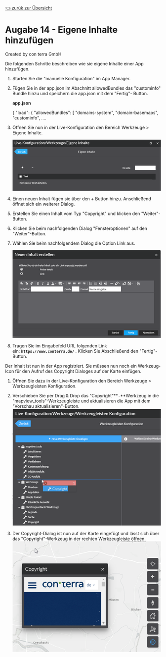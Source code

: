 [:point_left: zurük zur Übersicht](README.md)


Augabe 14 - Eigene Inhalte hinzufügen
========================================================

Created by con terra GmbH

Die folgenden Schritte beschreiben wie sie eigene Inhalte einer App hinzufügen.

1.  Starten Sie die "manuelle Konfiguration" im App Manager.   
      
    
2.  Fügen Sie in der app.json im Abschnitt allowedBundles das "custominfo" Bundle hinzu und speichern die app.json mit dem "Fertig"- Button.
    
    **app.json**
    
    {
       "load": {
          "allowedBundles": \[
             "domains-system",
             "domain-basemaps",
             "custominfo",
    ....
    
3.  Öffnen Sie nun in der Live-Konfiguration den Bereich Werkzeuge > Eigene Inhalte.
    
    ![](attachments/339384505/339384533.png)  
      
    
4.  Einen neuen Inhalt fügen sie über den + Button hinzu. Anschließend öffnet sich ein weiterer Dialog.  
      
    
5.  Erstellen Sie einen Inhalt vom Typ "Copyright" und klicken den "Weiter"-Button.  
      
    
6.  Klicken Sie beim nachfolgenden Dialog "Fensteroptionen" auf den "Weiter"-Button.  
      
    
7.  Wählen Sie beim nachfolgendem Dialog die Option Link aus. 
    
      
    
      
    
    ![](attachments/339384505/339384792.png)  
      
    
8.  Tragen Sie im Eingabefeld URL folgenden Link ein: **`https://www.conterra.de/`** . Klicken Sie Abschließend den "Fertig"-Button.  
      
    

Der Inhalt ist nun in der App registriert. Sie müssen nun noch ein Werkzeug-Icon für den Aufruf des Copyright Dialoges auf der Karte einfügen.

  

1.  Öffnen Sie dazu in der Live-Konfiguration den Bereich Werkzeuge > Werkzeugleisten Konfiguration.  
      
    
2.  Verschieben Sie per Drag & Drop das "Copyright"**`-`**Werkzeug in die "mapview\_tools"-Werkzeugleiste und aktualisieren die App mit dem "Vorschau aktualisieren"-Button.  
    ![](attachments/339384505/339384801.png)  
      
    
3.  Der Copyright-Dialog ist nun auf der Karte eingefügt und lässt sich über das "Copyright"-Werkzeug in der rechten Werkzeugleiste öffnen.  
    ![](attachments/339384505/339384804.png)

